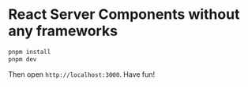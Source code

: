 # React Server Components without any frameworks

```sh
pnpm install
pnpm dev
```

Then open `http://localhost:3000`. Have fun!